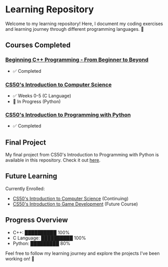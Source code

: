 # Learning Repository

Welcome to my learning repository! Here, I document my coding exercises and learning journey through different programming languages. 🚀

## Courses Completed

### [Beginning C++ Programming - From Beginner to Beyond](https://www.udemy.com/course/beginning-c-plus-plus-programming)
- ✅ Completed

### [CS50's Introduction to Computer Science](https://pll.harvard.edu/course/cs50-introduction-computer-science)
- ✅ Weeks 0-5 (C Language)
- 🐍 In Progress (Python)

### [CS50's Introduction to Programming with Python](https://pll.harvard.edu/course/cs50s-introduction-programming-python)
- ✅ Completed

## Final Project
My final project from CS50's Introduction to Programming with Python is available in this repository. Check it out [here](https://github.com/Zam-Ma/learning_repository/tree/main/CS50sPythonFinalProject).

## Future Learning
Currently Enrolled:
- [CS50's Introduction to Computer Science](https://pll.harvard.edu/course/cs50-introduction-computer-science) (Continuing)
- [CS50's Introduction to Game Development](https://pll.harvard.edu/course/cs50s-introduction-game-development) (Future Course)

## Progress Overview
- C++: ██████████ 100%
- C Language: ██████████ 100%
- Python: █████████ 80%

Feel free to follow my learning journey and explore the projects I've been working on! 🌟

